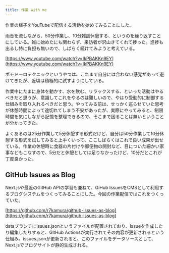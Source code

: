 ```yaml
---
title: 作業 with me
---
```

作業の様子をYouTubeで配信する活動を始めてみることにした。

雨音を流しながら、50分作業し、10分雑談休憩する、というのを繰り返すことにしている。雑に始めたにも関わらず、来訪者が沢山きてくれて捗った。進捗も出るし特に負担も無いので、しばらく続けてみようと考えている。

[https://www.youtube.com/watch?v=IkPBAKKn9EY](https://www.youtube.com/watch?v=IkPBAKKn9EY)

ポモドーロテクニックというやつは、これまで自分には合わない感覚があって避けてきたが、近頃は積極的に試すようにしている。

作業中にたまに身体を動かす、水を飲む、リラックスする、といった活動はやるべきだと思うが、意識してこれをやるのは難しいので、やはり受動的に制御する仕組みを取り入れるべきだと思う。やってみる前は、せっかく巡らせていた思考が休憩時間によって途切れてしまう不安があったが、実際にやってみると、制限時間を気にしながら記憶を整理できるので、そこまで困ることは無いということが分かってきた。

よくあるのは25分作業して5分休憩する形式だけど、自分は50分作業して10分休憩する形式を試してみると上手くいって、ここしばらくはこれで良い成果が出せている。作業の休憩時に食器の片付けや郵便物の開封など、目についた細かい家事などもこなすので、5分だと休憩としては足りなかったけど、10分だとこれが丁度良かった。

GitHub Issues as Blog
---------------------

Next.jsや最近のGitHub APIの学習も兼ねて、GiHub IssuesをCMSとして利用するブログシステムをつくってみることにした。今回の作業配信ではこれをつくっていた。

[https://github.com/r7kamura/github-issues-as-blog](https://github.com/r7kamura/github-issues-as-blog)

dataブランチにissues.jsonというファイルが配置されており、Issueを作成したり編集したりすると、GitHub Actionsが実行されてその内容が更新されるという仕組み。issues.jsonが更新されると、このファイルをデータソースとして、Next.jsでブログサイトが静的生成される。
